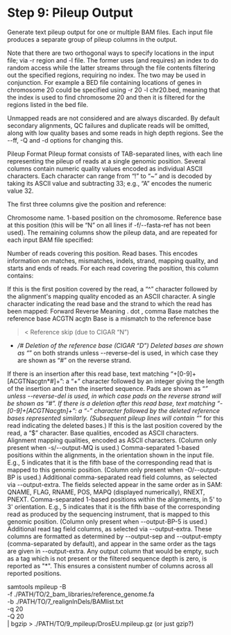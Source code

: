 # Step 9: Pileup Output

Generate text pileup output for one or multiple BAM files. Each input file produces a separate group of pileup columns in the output.

Note that there are two orthogonal ways to specify locations in the input file; via -r region and -l file. The former uses (and requires) an index to do random access while the latter streams through the file contents filtering out the specified regions, requiring no index. The two may be used in conjunction. For example a BED file containing locations of genes in chromosome 20 could be specified using -r 20 -l chr20.bed, meaning that the index is used to find chromosome 20 and then it is filtered for the regions listed in the bed file.

Unmapped reads are not considered and are always discarded. By default secondary alignments, QC failures and duplicate reads will be omitted, along with low quality bases and some reads in high depth regions. See the --ff, -Q and -d options for changing this.

Pileup Format
Pileup format consists of TAB-separated lines, with each line representing the pileup of reads at a single genomic position.
Several columns contain numeric quality values encoded as individual ASCII characters. Each character can range from “!” to “~” and is decoded by taking its ASCII value and subtracting 33; e.g., “A” encodes the numeric value 32.

The first three columns give the position and reference:

Chromosome name.
1-based position on the chromosome.
Reference base at this position (this will be “N” on all lines if -f/--fasta-ref has not been used).
The remaining columns show the pileup data, and are repeated for each input BAM file specified:

Number of reads covering this position.
Read bases. This encodes information on matches, mismatches, indels, strand, mapping quality, and starts and ends of reads.
For each read covering the position, this column contains:

If this is the first position covered by the read, a “^” character followed by the alignment's mapping quality encoded as an ASCII character.
A single character indicating the read base and the strand to which the read has been mapped:
Forward	Reverse	Meaning
. dot	, comma	Base matches the reference base
ACGTN	acgtn	Base is a mismatch to the reference base
>	<	Reference skip (due to CIGAR “N”)
*	*/#	Deletion of the reference base (CIGAR “D”)
Deleted bases are shown as “*” on both strands unless --reverse-del is used, in which case they are shown as “#” on the reverse strand.

If there is an insertion after this read base, text matching “\+[0-9]+[ACGTNacgtn*#]+”: a “+” character followed by an integer giving the length of the insertion and then the inserted sequence. Pads are shown as “*” unless --reverse-del is used, in which case pads on the reverse strand will be shown as “#”.
If there is a deletion after this read base, text matching “-[0-9]+[ACGTNacgtn]+”: a “-” character followed by the deleted reference bases represented similarly. (Subsequent pileup lines will contain “*” for this read indicating the deleted bases.)
If this is the last position covered by the read, a “$” character.
Base qualities, encoded as ASCII characters.
Alignment mapping qualities, encoded as ASCII characters. (Column only present when -s/--output-MQ is used.)
Comma-separated 1-based positions within the alignments, in the orientation shown in the input file. E.g., 5 indicates that it is the fifth base of the corresponding read that is mapped to this genomic position. (Column only present when -O/--output-BP is used.)
Additional comma-separated read field columns, as selected via --output-extra. The fields selected appear in the same order as in SAM: QNAME, FLAG, RNAME, POS, MAPQ (displayed numerically), RNEXT, PNEXT.
Comma-separated 1-based positions within the alignments, in 5' to 3' orientation. E.g., 5 indicates that it is the fifth base of the corresponding read as produced by the sequencing instrument, that is mapped to this genomic position. (Column only present when --output-BP-5 is used.)
Additional read tag field columns, as selected via --output-extra. These columns are formatted as determined by --output-sep and --output-empty (comma-separated by default), and appear in the same order as the tags are given in --output-extra.
Any output column that would be empty, such as a tag which is not present or the filtered sequence depth is zero, is reported as "*". This ensures a consistent number of columns across all reported positions.




samtools mpileup -B \
-f ./PATH/TO/2_bam_libraries/reference_genome.fa  \
-b ./PATH/TO/7_realignInDels/BAMlist.txt \
-q 20 \
-Q 20 \
| bgzip > ./PATH/TO/9_mpileup/DrosEU.mpileup.gz (or just gzip?)
